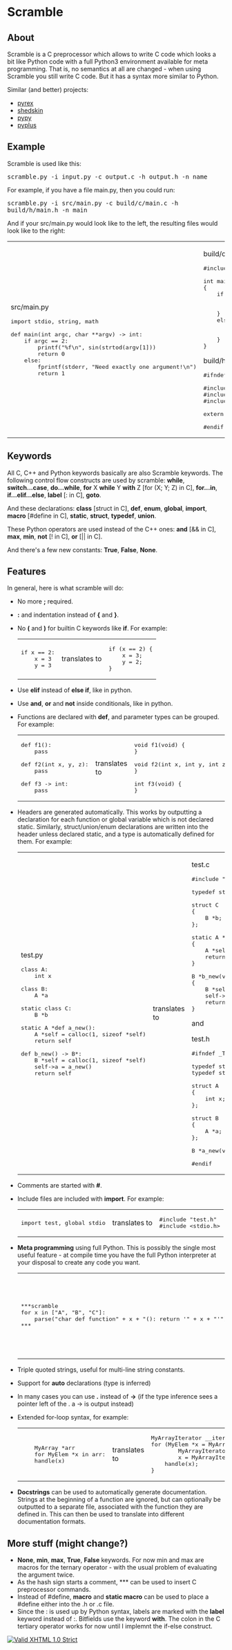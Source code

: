 # Scramble

## About

Scramble is a C preprocessor which allows to write C code which looks a bit like Python code with a full Python3 environment available for meta programming. That is, no semantics at all are changed - when using Scramble you still write C code. But it has a syntax more similar to Python.

Similar (and better) projects:

*   [pyrex](http://www.cosc.canterbury.ac.nz/~greg/python/Pyrex/)
*   [shedskin](http://shed-skin.blogspot.com)
*   [pypy](http://pypy.org/)
*   [pyplus](http://www.imitationpickles.org/pyplus/)

## Example

Scramble is used like this:

<tt>scramble.py -i input.py -c output.c -h output.h -n name</tt>

For example, if you have a file main.py, then you could run:

<tt>scramble.py -i src/main.py -c build/c/main.c -h build/h/main.h -n main</tt>

And if your src/main.py would look like to the left, the resulting files would look like to the right:

<table>

<tbody>

<tr>

<td>

src/main.py

<pre>import stdio, string, math

def main(int argc, char **argv) -> int:
    if argc == 2:
        printf("%f\n", sin(strtod(argv[1]))
        return 0
    else:
        fprintf(stderr, "Need exactly one argument!\n")
        return 1
</pre>

</td>

<td>

build/c/main.c

<pre>#include "main.h"

int main(int argc, char **argv)
{
    if (argc == 2) {
        printf("%f\n", sin(strtod(argv[1]));
        return 0;
    }
    else {
        fprintf(stderr, "Need exactly one argument!\n");
        return 1;
    }
}
</pre>

build/h/main.h

<pre>#ifndef _MAIN_

#include "stdio.h"
#include "string.h"
#include "math.h"

extern int main(int argc, char **argv);

#endif
</pre>

</td>

</tr>

</tbody>

</table>

## Keywords

All C, C++ and Python keywords basically are also Scramble keywords. The following control flow constructs are used by scramble: **while**, **switch...case**, **do...while**, **for** X **while** Y **with** Z [for (X; Y; Z) in C], **for...in**, **if...elif...else**, **label** [: in C], **goto**.

And these declarations: **class** [struct in C], **def**, **enum**, **global**, **import**, **macro** [#define in C], **static**, **struct**, **typedef**, **union**.

These Python operators are used instead of the C++ ones: **and** [&& in C], **max**, **min**, **not** [! in C], **or** [|| in C].

And there's a few new constants: **True**, **False**, **None**.

## Features

In general, here is what scramble will do:

*   No more **;** required.
*   **:** and indentation instead of **{** and **}**.
*   No **(** and **)** for builtin C keywords like **if**. For example:

    <table>

    <tbody>

    <tr>

    <td>

    <pre>if x == 2:
        x = 3
        y = 3
    </pre>

    </td>

    <td>translates to</td>

    <td>

    <pre>if (x == 2) {
        x = 3;
        y = 2;
    }
    </pre>

    </td>

    </tr>

    </tbody>

    </table>

*   Use **elif** instead of **else if**, like in python.
*   Use **and**, **or** and **not** inside conditionals, like in python.
*   Functions are declared with **def**, and parameter types can be grouped. For example:

    <table>

    <tbody>

    <tr>

    <td>

    <pre>def f1():
        pass

    def f2(int x, y, z):
        pass

    def f3 -> int:
        pass
    </pre>

    </td>

    <td>translates to</td>

    <td>

    <pre>void f1(void) {
    }

    void f2(int x, int y, int z) {
    }

    int f3(void) {
    }
    </pre>

    </td>

    </tr>

    </tbody>

    </table>

*   Headers are generated automatically. This works by outputting a declaration for each function or global variable which is not declared static. Similarly, struct/union/enum declarations are written into the header unless declared static, and a type is automatically defined for them. For example:

    <table>

    <tbody>

    <tr>

    <td>

    test.py

    <pre>class A:
        int x

    class B:
        A *a

    static class C:
        B *b

    static A *def a_new():
        A *self = calloc(1, sizeof *self)
        return self

    def b_new() -> B*:
        B *self = calloc(1, sizeof *self)
        self->a = a_new()
        return self
    </pre>

    </td>

    <td>translates to</td>

    <td>

    test.c

    <pre>#include "test.h"

    typedef struct C C;

    struct C
    {
        B *b;
    };

    static A *a_new(void)
    {
        A *self = calloc(1, sizeof *self);
        return self;
    }

    B *b_new(void)
    {
        B *self = calloc(1, sizeof *self);
        self->a = a_new();
        return self;
    }
    </pre>

    and

    test.h

    <pre>#ifndef _TEST_

    typedef struct A A;
    typedef struct B B;

    struct A
    {
        int x;
    };

    struct B
    {
        A *a;
    };

    B *a_new(void);

    #endif
    </pre>

    </td>

    </tr>

    </tbody>

    </table>

*   Comments are started with **#**.
*   Include files are included with **import**. For example:

    <table>

    <tbody>

    <tr>

    <td>

    <pre>import test, global stdio
    </pre>

    </td>

    <td>translates to</td>

    <td>

    <pre>#include "test.h"
    #include &lt;stdio.h&gt;
    </pre>

    </td>

    </tr>

    </tbody>

    </table>

*   **Meta programming** using full Python. This is possibly the single most useful feature - at compile time you have the full Python interpreter at your disposal to create any code you want.

    <table>

    <tbody>

    <tr>

    <td>

    <pre>***scramble
    for x in ["A", "B", "C"]:
        parse("char def function" + x + "(): return '" + x + "'")
    ***
    </pre>

    </td>

    <td>translates to</td>

    <td>

    <pre>char functionA(void) {
        return 'A';
    }

    char functionB(void) {
        return 'B';
    }

    char functionC(void) {
        return 'C';
    }
    </pre>

    </td>

    </tr>

    </tbody>

    </table>

*   Triple quoted strings, useful for multi-line string constants.
*   Support for **auto** declarations (type is inferred)
*   In many cases you can use **.** instead of **->** (if the type inference sees a pointer left of the . a -> is output instead)
*   Extended for-loop syntax, for example:

    <table>

    <tbody>

    <tr>

    <td>

    <pre>    MyArray *arr
        for MyElem *x in arr:
        handle(x)
    </pre>

    </td>

    <td>translates to</td>

    <td>

    <pre>MyArrayIterator __iter__ = MyArrayIterator_first(arr);
    for (MyElem *x = MyArrayIterator_item(arr, &__iter__);
            MyArrayIterator_next(arr, &__iter__);
            x = MyArrayIterator_item(arr, &__iter__)) {
        handle(x);
    }
    </pre>

    </td>

    </tr>

    </tbody>

    </table>

*   **Docstrings** can be used to automatically generate documentation. Strings at the beginning of a function are ignored, but can optionally be outputted to a separate file, associated with the function they are defined in. This can then be used to translate into different documentation formats.

## More stuff (might change?)

*   **None**, **min**, **max**, **True**, **False** keywords. For now min and max are macros for the ternary operator - with the usual problem of evaluating the argument twice.
*   As the hash sign starts a comment, *** can be used to insert C preprocessor commands.
*   Instead of #define, **macro** and **static macro** can be used to place a #define either into the .h or .c file.
*   Since the : is used up by Python syntax, labels are marked with the **label** keyword instead of :. Bitfields use the keyword **with**. The colon in the C tertiary operator works for now until I implemnt the if-else construct.

[![Valid XHTML 1.0 Strict](http://www.w3.org/Icons/valid-xhtml10)](http://validator.w3.org/check?uri=referer)
